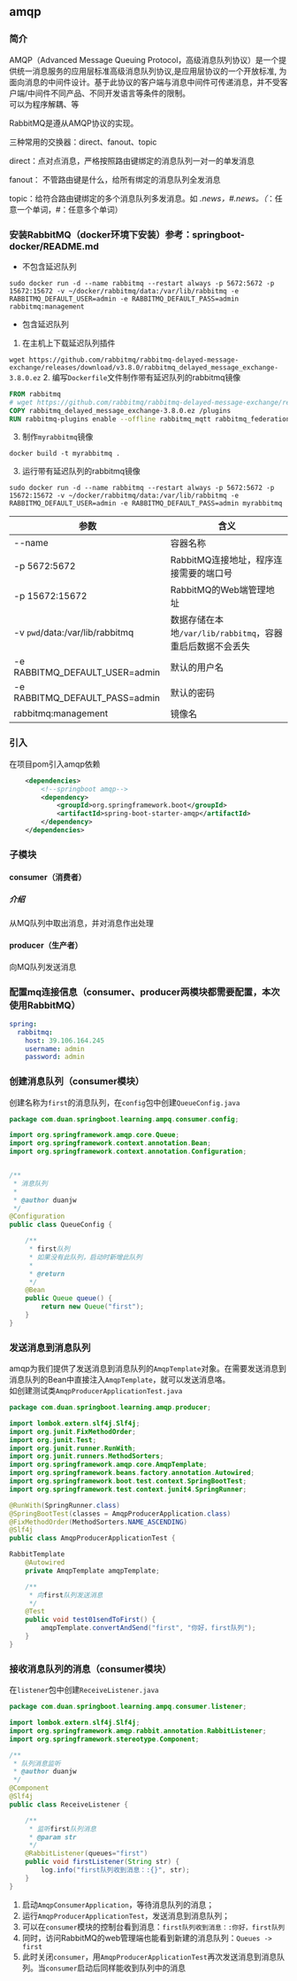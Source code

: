 ## amqp

### 简介
AMQP（Advanced Message Queuing Protocol，高级消息队列协议）是一个提供统一消息服务的应用层标准高级消息队列协议,是应用层协议的一个开放标准,
为面向消息的中间件设计。基于此协议的客户端与消息中间件可传递消息，并不受客户端/中间件不同产品、不同开发语言等条件的限制。  
可以为程序解耦、等  

RabbitMQ是遵从AMQP协议的实现。

三种常用的交换器：direct、fanout、topic  

direct：点对点消息，严格按照路由键绑定的消息队列一对一的单发消息  

fanout： 不管路由键是什么，给所有绑定的消息队列全发消息  

topic：给符合路由键绑定的多个消息队列多发消息。如 *.news，#.news。（*：任意一个单词，#：任意多个单词）  

### 安装RabbitMQ（docker环境下安装）参考：springboot-docker/README.md

- 不包含延迟队列
```shell
sudo docker run -d --name rabbitmq --restart always -p 5672:5672 -p 15672:15672 -v ~/docker/rabbitmq/data:/var/lib/rabbitmq -e RABBITMQ_DEFAULT_USER=admin -e RABBITMQ_DEFAULT_PASS=admin rabbitmq:management
```


- 包含延迟队列
1. 在主机上下载延迟队列插件

`wget https://github.com/rabbitmq/rabbitmq-delayed-message-exchange/releases/download/v3.8.0/rabbitmq_delayed_message_exchange-3.8.0.ez`
2. 编写`Dockerfile`文件制作带有延迟队列的rabbitmq镜像

```Dockerfile
FROM rabbitmq
# wget https://github.com/rabbitmq/rabbitmq-delayed-message-exchange/releases/download/v3.8.0/rabbitmq_delayed_message_exchange-3.8.0.ez
COPY rabbitmq_delayed_message_exchange-3.8.0.ez /plugins
RUN rabbitmq-plugins enable --offline rabbitmq_mqtt rabbitmq_federation_management rabbitmq_stomp rabbitmq_delayed_message_exchange
```

3. 制作`myrabbitmq`镜像
```shell script
docker build -t myrabbitmq .
```
3. 运行带有延迟队列的rabbitmq镜像

`sudo docker run -d --name rabbitmq --restart always -p 5672:5672 -p 15672:15672 -v ~/docker/rabbitmq/data:/var/lib/rabbitmq -e RABBITMQ_DEFAULT_USER=admin -e RABBITMQ_DEFAULT_PASS=admin myrabbitmq`

| 参数   |      含义      | 
|----------|-------------|
| --name | 容器名称 |
| -p 5672:5672 | RabbitMQ连接地址，程序连接需要的端口号 |
| -p 15672:15672 | RabbitMQ的Web端管理地址 |
| -v `pwd`/data:/var/lib/rabbitmq |数据存储在本地`/var/lib/rabbitmq`，容器重启后数据不会丢失 |
| -e RABBITMQ_DEFAULT_USER=admin | 默认的用户名 |
| -e RABBITMQ_DEFAULT_PASS=admin| 默认的密码 |
| rabbitmq:management | 镜像名 |

### 引入
在项目pom引入amqp依赖
```xml
    <dependencies>
        <!--springboot amqp-->
        <dependency>
            <groupId>org.springframework.boot</groupId>
            <artifactId>spring-boot-starter-amqp</artifactId>
        </dependency>
    </dependencies>
```

### 子模块
#### consumer（消费者）
##### 介绍
从MQ队列中取出消息，并对消息作出处理

#### producer（生产者）
向MQ队列发送消息

### 配置mq连接信息（consumer、producer两模块都需要配置，本次使用RabbitMQ）
```yaml
spring:
  rabbitmq:
    host: 39.106.164.245
    username: admin
    password: admin
```

### 创建消息队列（consumer模块）
创建名称为`first`的消息队列，在`config`包中创建`QueueConfig.java`
```java
package com.duan.springboot.learning.ampq.consumer.config;

import org.springframework.amqp.core.Queue;
import org.springframework.context.annotation.Bean;
import org.springframework.context.annotation.Configuration;


/**
 * 消息队列
 *
 * @author duanjw
 */
@Configuration
public class QueueConfig {

    /**
     * first队列
     * 如果没有此队列，启动时新增此队列
     *
     * @return
     */
    @Bean
    public Queue queue() {
        return new Queue("first");
    }
}
```
### 发送消息到消息队列
amqp为我们提供了发送消息到消息队列的```AmqpTemplate```对象。在需要发送消息到消息队列的Bean中直接注入```AmqpTemplate```，就可以发送消息咯。  
如创建测试类`AmqpProducerApplicationTest.java`
```java
package com.duan.springboot.learning.amqp.producer;

import lombok.extern.slf4j.Slf4j;
import org.junit.FixMethodOrder;
import org.junit.Test;
import org.junit.runner.RunWith;
import org.junit.runners.MethodSorters;
import org.springframework.amqp.core.AmqpTemplate;
import org.springframework.beans.factory.annotation.Autowired;
import org.springframework.boot.test.context.SpringBootTest;
import org.springframework.test.context.junit4.SpringRunner;

@RunWith(SpringRunner.class)
@SpringBootTest(classes = AmqpProducerApplication.class)
@FixMethodOrder(MethodSorters.NAME_ASCENDING)
@Slf4j
public class AmqpProducerApplicationTest {

RabbitTemplate
    @Autowired
    private AmqpTemplate amqpTemplate;

    /**
     * 向first队列发送消息
     */
    @Test
    public void test01sendToFirst() {
        amqpTemplate.convertAndSend("first", "你好，first队列");
    }
}
```

### 接收消息队列的消息（consumer模块）
在`listener`包中创建`ReceiveListener.java`
```java
package com.duan.springboot.learning.ampq.consumer.listener;

import lombok.extern.slf4j.Slf4j;
import org.springframework.amqp.rabbit.annotation.RabbitListener;
import org.springframework.stereotype.Component;

/**
 * 队列消息监听
 * @author duanjw
 */
@Component
@Slf4j
public class ReceiveListener {

    /**
     * 监听first队列消息
     * @param str
     */
    @RabbitListener(queues="first")
    public void firstListener(String str) {
        log.info("first队列收到消息：:{}", str);
    }
}
```

1. 启动`AmqpConsumerApplication`，等待消息队列的消息；
2. 运行`AmqpProducerApplicationTest`，发送消息到消息队列；
3. 可以在`consumer`模块的控制台看到消息：`first队列收到消息：:你好，first队列`
4. 同时，访问RabbitMQ的web管理端也能看到新建的消息队列：`Queues -> first`
5. 此时关闭`consumer`，用`AmqpProducerApplicationTest`再次发送消息到消息队列。当`consumer`启动后同样能收到队列中的消息
